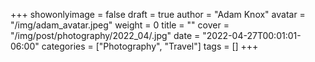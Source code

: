 +++
showonlyimage = false
draft = true
author = "Adam Knox"
avatar = "/img/adam_avatar.jpeg"
weight = 0
title = ""
cover = "/img/post/photography/2022_04/.jpg"
date = "2022-04-27T00:01:01-06:00"
categories = ["Photography", "Travel"]
tags = []
+++
<!--more-->
